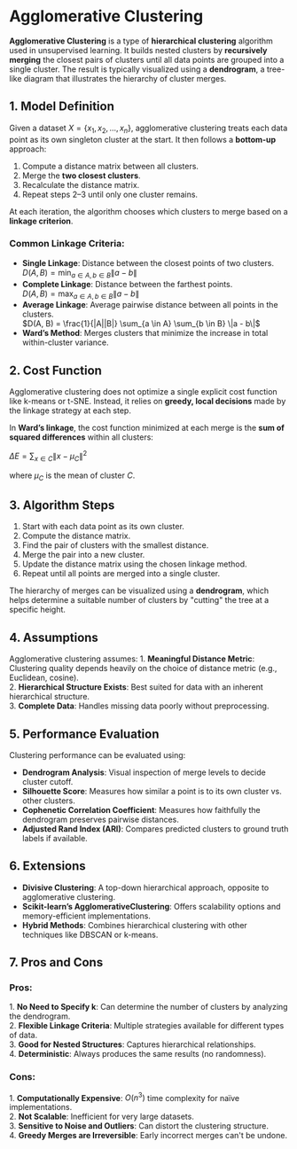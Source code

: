 Agglomerative Clustering
========================

**Agglomerative Clustering** is a type of **hierarchical clustering** algorithm used in unsupervised learning. It builds nested clusters by **recursively merging** the closest pairs of clusters until all data points are grouped into a single cluster. The result is typically visualized using a **dendrogram**, a tree-like diagram that illustrates the hierarchy of cluster merges.

1\. Model Definition
-------------------

Given a dataset $`X = \{x_1, x_2, ..., x_n\}`$, agglomerative clustering treats each data point as its own singleton cluster at the start. It then follows a **bottom-up** approach:

1. Compute a distance matrix between all clusters.
2. Merge the **two closest clusters**.
3. Recalculate the distance matrix.
4. Repeat steps 2–3 until only one cluster remains.

At each iteration, the algorithm chooses which clusters to merge based on a **linkage criterion**.

### Common Linkage Criteria:
- **Single Linkage**: Distance between the closest points of two clusters.  
  $`D(A, B) = \min_{a \in A, b \in B} \|a - b\|`$
- **Complete Linkage**: Distance between the farthest points.  
  $`D(A, B) = \max_{a \in A, b \in B} \|a - b\|`$
- **Average Linkage**: Average pairwise distance between all points in the clusters.  
  $`D(A, B) = \frac{1}{|A||B|} \sum_{a \in A} \sum_{b \in B} \|a - b\|`$
- **Ward’s Method**: Merges clusters that minimize the increase in total within-cluster variance.

2\. Cost Function
----------------

Agglomerative clustering does not optimize a single explicit cost function like k-means or t-SNE. Instead, it relies on **greedy, local decisions** made by the linkage strategy at each step.

In **Ward’s linkage**, the cost function minimized at each merge is the **sum of squared differences** within all clusters:

$`
\Delta E = \sum_{x \in C} \|x - \mu_C\|^2
`$

where $`\mu_C`$ is the mean of cluster $`C`$.

3\. Algorithm Steps
-------------------

1. Start with each data point as its own cluster.  
2. Compute the distance matrix.  
3. Find the pair of clusters with the smallest distance.  
4. Merge the pair into a new cluster.  
5. Update the distance matrix using the chosen linkage method.  
6. Repeat until all points are merged into a single cluster.

The hierarchy of merges can be visualized using a **dendrogram**, which helps determine a suitable number of clusters by "cutting" the tree at a specific height.

4\. Assumptions
--------------

Agglomerative clustering assumes:
1\. **Meaningful Distance Metric**: Clustering quality depends heavily on the choice of distance metric (e.g., Euclidean, cosine).  
2\. **Hierarchical Structure Exists**: Best suited for data with an inherent hierarchical structure.  
3\. **Complete Data**: Handles missing data poorly without preprocessing.  

5\. Performance Evaluation
-------------------------

Clustering performance can be evaluated using:

- **Dendrogram Analysis**: Visual inspection of merge levels to decide cluster cutoff.  
- **Silhouette Score**: Measures how similar a point is to its own cluster vs. other clusters.  
- **Cophenetic Correlation Coefficient**: Measures how faithfully the dendrogram preserves pairwise distances.  
- **Adjusted Rand Index (ARI)**: Compares predicted clusters to ground truth labels if available.

6\. Extensions
-------------

- **Divisive Clustering**: A top-down hierarchical approach, opposite to agglomerative clustering.  
- **Scikit-learn’s AgglomerativeClustering**: Offers scalability options and memory-efficient implementations.  
- **Hybrid Methods**: Combines hierarchical clustering with other techniques like DBSCAN or k-means.

7\. Pros and Cons
----------------

### Pros:
1\. **No Need to Specify k**: Can determine the number of clusters by analyzing the dendrogram.  
2\. **Flexible Linkage Criteria**: Multiple strategies available for different types of data.  
3\. **Good for Nested Structures**: Captures hierarchical relationships.  
4\. **Deterministic**: Always produces the same results (no randomness).  

### Cons:
1\. **Computationally Expensive**: $`O(n^3)`$ time complexity for naïve implementations.  
2\. **Not Scalable**: Inefficient for very large datasets.  
3\. **Sensitive to Noise and Outliers**: Can distort the clustering structure.  
4\. **Greedy Merges are Irreversible**: Early incorrect merges can't be undone.

